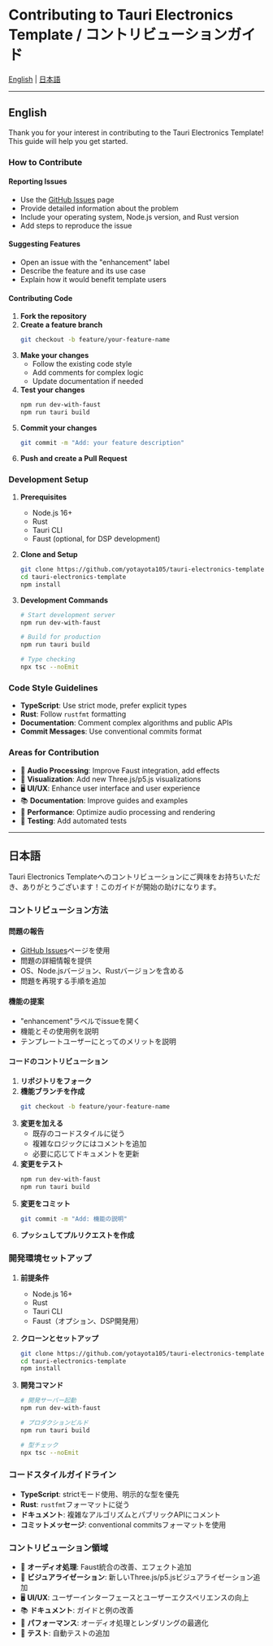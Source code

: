 # Contributing to Tauri Electronics Template / コントリビューションガイド

[English](#english) | [日本語](#日本語)

---

## English

Thank you for your interest in contributing to the Tauri Electronics Template! This guide will help you get started.

### How to Contribute

#### Reporting Issues
- Use the [GitHub Issues](https://github.com/yotayota105/tauri-electronics-template/issues) page
- Provide detailed information about the problem
- Include your operating system, Node.js version, and Rust version
- Add steps to reproduce the issue

#### Suggesting Features
- Open an issue with the "enhancement" label
- Describe the feature and its use case
- Explain how it would benefit template users

#### Contributing Code

1. **Fork the repository**
2. **Create a feature branch**
   ```bash
   git checkout -b feature/your-feature-name
   ```
3. **Make your changes**
   - Follow the existing code style
   - Add comments for complex logic
   - Update documentation if needed
4. **Test your changes**
   ```bash
   npm run dev-with-faust
   npm run tauri build
   ```
5. **Commit your changes**
   ```bash
   git commit -m "Add: your feature description"
   ```
6. **Push and create a Pull Request**

### Development Setup

1. **Prerequisites**
   - Node.js 16+
   - Rust
   - Tauri CLI
   - Faust (optional, for DSP development)

2. **Clone and Setup**
   ```bash
   git clone https://github.com/yotayota105/tauri-electronics-template.git
   cd tauri-electronics-template
   npm install
   ```

3. **Development Commands**
   ```bash
   # Start development server
   npm run dev-with-faust
   
   # Build for production
   npm run tauri build
   
   # Type checking
   npx tsc --noEmit
   ```

### Code Style Guidelines

- **TypeScript**: Use strict mode, prefer explicit types
- **Rust**: Follow `rustfmt` formatting
- **Documentation**: Comment complex algorithms and public APIs
- **Commit Messages**: Use conventional commits format

### Areas for Contribution

- 🎵 **Audio Processing**: Improve Faust integration, add effects
- 🎨 **Visualization**: Add new Three.js/p5.js visualizations
- 🖥️ **UI/UX**: Enhance user interface and user experience
- 📚 **Documentation**: Improve guides and examples
- 🔧 **Performance**: Optimize audio processing and rendering
- 🧪 **Testing**: Add automated tests

---

## 日本語

Tauri Electronics Templateへのコントリビューションにご興味をお持ちいただき、ありがとうございます！このガイドが開始の助けになります。

### コントリビューション方法

#### 問題の報告
- [GitHub Issues](https://github.com/yotayota105/tauri-electronics-template/issues)ページを使用
- 問題の詳細情報を提供
- OS、Node.jsバージョン、Rustバージョンを含める
- 問題を再現する手順を追加

#### 機能の提案
- "enhancement"ラベルでissueを開く
- 機能とその使用例を説明
- テンプレートユーザーにとってのメリットを説明

#### コードのコントリビューション

1. **リポジトリをフォーク**
2. **機能ブランチを作成**
   ```bash
   git checkout -b feature/your-feature-name
   ```
3. **変更を加える**
   - 既存のコードスタイルに従う
   - 複雑なロジックにはコメントを追加
   - 必要に応じてドキュメントを更新
4. **変更をテスト**
   ```bash
   npm run dev-with-faust
   npm run tauri build
   ```
5. **変更をコミット**
   ```bash
   git commit -m "Add: 機能の説明"
   ```
6. **プッシュしてプルリクエストを作成**

### 開発環境セットアップ

1. **前提条件**
   - Node.js 16+
   - Rust
   - Tauri CLI
   - Faust（オプション、DSP開発用）

2. **クローンとセットアップ**
   ```bash
   git clone https://github.com/yotayota105/tauri-electronics-template.git
   cd tauri-electronics-template
   npm install
   ```

3. **開発コマンド**
   ```bash
   # 開発サーバー起動
   npm run dev-with-faust
   
   # プロダクションビルド
   npm run tauri build
   
   # 型チェック
   npx tsc --noEmit
   ```

### コードスタイルガイドライン

- **TypeScript**: strictモード使用、明示的な型を優先
- **Rust**: `rustfmt`フォーマットに従う
- **ドキュメント**: 複雑なアルゴリズムとパブリックAPIにコメント
- **コミットメッセージ**: conventional commitsフォーマットを使用

### コントリビューション領域

- 🎵 **オーディオ処理**: Faust統合の改善、エフェクト追加
- 🎨 **ビジュアライゼーション**: 新しいThree.js/p5.jsビジュアライゼーション追加
- 🖥️ **UI/UX**: ユーザーインターフェースとユーザーエクスペリエンスの向上
- 📚 **ドキュメント**: ガイドと例の改善
- 🔧 **パフォーマンス**: オーディオ処理とレンダリングの最適化
- 🧪 **テスト**: 自動テストの追加
